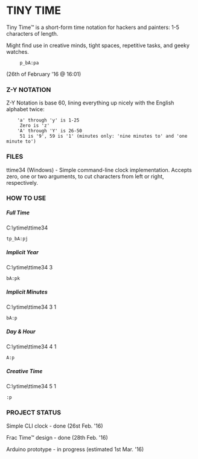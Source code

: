 

# TINY TIME

 

Tiny Time™ is a short-form time notation for hackers and painters: 1-5 characters of length.

Might find use in creative minds, tight spaces, repetitive tasks, and geeky watches.

 
         p_bA:pa

(26th of February '16 @ 16:01)

 

### Z-Y NOTATION

 

Z-Y Notation is base 60, lining everything up nicely with the English alphabet twice:

        'a' through 'y' is 1-25
         Zero is 'z'
        'A' through 'Y' is 26-50
         51 is '9', 59 is '1' (minutes only: 'nine minutes to' and 'one minute to')
 


### FILES

ttime34 (Windows) - Simple command-line clock implementation. Accepts zero, one or two arguments, to cut characters from left or right, respectively.

 

### HOW TO USE

##### Full Time

C:\ytime\ttime34

    tp_bA:pj
 

##### Implicit Year

C:\ytime\ttime34 3

    bA:pk
 

##### Implicit Minutes

C:\ytime\ttime34 3 1

    bA:p
    
    
 
##### Day & Hour

C:\ytime\ttime34 4 1

    A:p
 

##### Creative Time

C:\ytime\ttime34 5 1

    :p


### PROJECT STATUS

Simple CLI clock - done (26st Feb. '16)

Frac Time™ design - done (28th Feb. '16)

Arduino prototype - in progress (estimated 1st Mar. '16)

 
